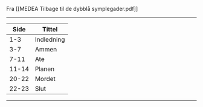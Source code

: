 Fra [[MEDEA Tilbage til de dybblå symplegader.pdf]]

---

| Side  | Tittel     |
| ----- | ---------- |
| 1-3   | Indledning |
| 3-7   | Ammen      |
| 7-11  | Ate        |
| 11-14 | Planen     |
| 20-22 | Mordet     |
| 22-23 | Slut       | 


---


